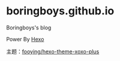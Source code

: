 # boringboys.github.io
Boringboys's blog

Power By [Hexo](https://hexo.io/)

主题：[fooying/hexo-theme-xoxo-plus](https://github.com/fooying/hexo-theme-xoxo-plus)

